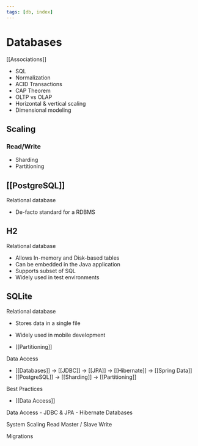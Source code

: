 ```yaml
---
tags: [db, index]
---
```


# Databases

[[Associations]]

- SQL
- Normalization
- ACID Transactions
- CAP Theorem
- OLTP vs OLAP
- Horizontal & vertical scaling
- Dimensional modeling

## Scaling

### Read/Write

- Sharding
- Partitioning


## [[PostgreSQL]]
Relational database

- De-facto standard for a RDBMS

## H2
Relational database

- Allows In-memory and Disk-based tables
- Can be embedded in the Java application
- Supports subset of SQL
- Widely used in test environments

## SQLite
Relational database
- Stores data in a single file
- Widely used in mobile development

- [[Partitioning]]

Data Access

- [[Databases]] -> [[JDBC]] -> [[JPA]] -> [[Hibernate]] -> [[Spring Data]]
- [[PostgreSQL]] -> [[Sharding]] -> [[Partitioning]]

Best Practices

- [[Data Access]]

Data Access
	- JDBC & JPA
	- Hibernate
Databases

System Scaling
Read
Master / Slave
Write



Migrations
